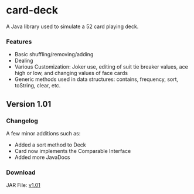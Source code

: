 # card-deck
A Java library used to simulate a 52 card playing deck. 
### Features
  - Basic shuffling/removing/adding
  - Dealing
  - Various Customization: Joker use, editing of suit tie breaker values, ace high or low, and changing values of face cards
  - Generic methods used in data structures: contains, frequency, sort, toString, clear, etc. 
## Version 1.01
### Changelog 
A few minor additions such as:
  - Added a sort method to Deck
  - Card now implements the Comparable Interface
  - Added more JavaDocs
### Download
JAR File: [v1.01](https://mega.nz/#!EsBhHA7L!Yuh9Q2zeY5iyX16x7CxETMf3vzcSHyWEDtM0N_gXX6U)
